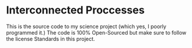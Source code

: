 # Interconnected Proccesses
This is the source code to my science project (which yes, I poorly programmed it.)
The code is 100% Open-Sourced but make sure to follow the license Standards in this project.
